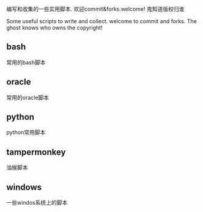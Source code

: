编写和收集的一些实用脚本. 欢迎commit&forks.welcome! 鬼知道版权归谁

Some useful scripts to write and collect. welcome to commit and forks. The ghost knows who owns the copyright!



## bash

常用的bash脚本

## oracle

常用的oracle脚本

## python

python常用脚本


## tampermonkey
油猴脚本

## windows

一些windos系统上的脚本